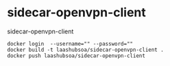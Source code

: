# sidecar-openvpn-client
sidecar-openvpn-client


```shell
docker login  --username="" --password=""
docker build -t laashubsoa/sidecar-openvpn-client .
docker push laashubsoa/sidecar-openvpn-client

```